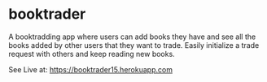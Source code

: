 # booktrader
A booktradding app where users can add books they have and see all the books added by other users that they want to trade. Easily initialize a trade request with others and keep  reading new books.

See Live at: https://booktrader15.herokuapp.com
